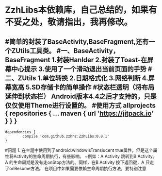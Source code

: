#
# ZzhLibs本依赖库，自己总结的，如果有不妥之处，敬请指出，我再修改。
#简单的封装了BaseActivity,BaseFragment,还有一个ZUtils工具类。
#一、BaseActivity，BaseFragment
    1.封装Hanlder
    2.封装了Toast-在屏幕中心提示
    3.使用了一个滑动退出当前页面的手势
#二、ZUtils
    1.单位转换
    2.日期格式化
    3.网络判断
    4.屏幕宽高
    5.SD存储卡的简单操作
#状态栏透明（将布局延伸到状态栏）
    Android版本4.4之后才支持的，只是仅仅使用Theme进行设置的。
#使用方式
    allprojects {
		repositories {
			...
			maven { url 'https://jitpack.io' }
		}
	}
-----------
    dependencies {
	        compile 'com.github.zzhhz:ZzhLibs:0.0.1'
	}
#问题
    1. 在主题中使用到了android:windowIsTranslucent true属性，但是这个属性将Activity的生命周期执行，有些影响。
        ~例如：A Activity 跳转到B Activity。A 的生命周期是没有走onStop方法的。同样，在B Activity 按下返回键，A 只走了onResume方法。
    在项目中如果需要依赖生命周期执行方法，要特别注意



